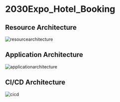 # 2030Expo_Hotel_Booking
## Resource Architecture

![resourcearchitecture](https://user-images.githubusercontent.com/73948888/236821124-ea89afce-482b-4844-b9d7-b6fd61505e65.png)

## Application Architecture

![applicationarchitecture](https://user-images.githubusercontent.com/73948888/236821138-3c8f1f3c-8326-4015-969a-2ec715fb2d3e.png)

## CI/CD Architecture

![cicd](https://user-images.githubusercontent.com/73948888/236821164-fc181b29-28c2-4166-a0fd-a51366843f8f.png)
